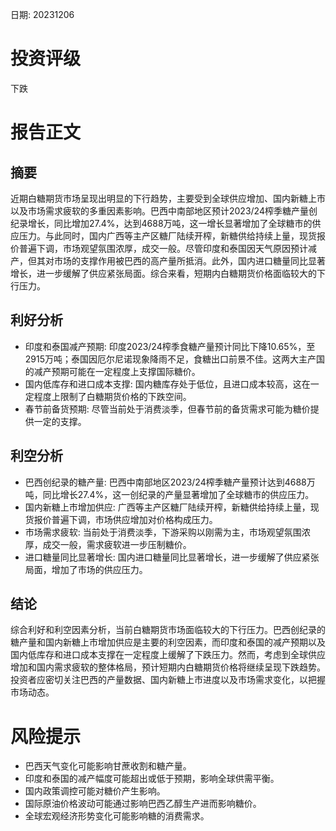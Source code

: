 
日期: 20231206

# 投资评级

下跌

# 报告正文

## 摘要

近期白糖期货市场呈现出明显的下行趋势，主要受到全球供应增加、国内新糖上市以及市场需求疲软的多重因素影响。巴西中南部地区预计2023/24榨季糖产量创纪录增长，同比增加27.4%，达到4688万吨，这一增长显著增加了全球糖市的供应压力。与此同时，国内广西等主产区糖厂陆续开榨，新糖供给持续上量，现货报价普遍下调，市场观望氛围浓厚，成交一般。尽管印度和泰国因天气原因预计减产，但其对市场的支撑作用被巴西的高产量所抵消。此外，国内进口糖量同比显著增长，进一步缓解了供应紧张局面。综合来看，短期内白糖期货价格面临较大的下行压力。

## 利好分析

* 印度和泰国减产预期: 印度2023/24榨季食糖产量预计同比下降10.65%，至2915万吨；泰国因厄尔尼诺现象降雨不足，食糖出口前景不佳。这两大主产国的减产预期可能在一定程度上支撑国际糖价。
* 国内低库存和进口成本支撑: 国内糖库存处于低位，且进口成本较高，这在一定程度上限制了白糖期货价格的下跌空间。
* 春节前备货预期: 尽管当前处于消费淡季，但春节前的备货需求可能为糖价提供一定的支撑。

## 利空分析

* 巴西创纪录的糖产量: 巴西中南部地区2023/24榨季糖产量预计达到4688万吨，同比增长27.4%，这一创纪录的产量显著增加了全球糖市的供应压力。
* 国内新糖上市增加供应: 广西等主产区糖厂陆续开榨，新糖供给持续上量，现货报价普遍下调，市场供应增加对价格构成压力。
* 市场需求疲软: 当前处于消费淡季，下游采购以刚需为主，市场观望氛围浓厚，成交一般，需求疲软进一步压制糖价。
* 进口糖量同比显著增长: 国内进口糖量同比显著增长，进一步缓解了供应紧张局面，增加了市场的供应压力。

## 结论

综合利好和利空因素分析，当前白糖期货市场面临较大的下行压力。巴西创纪录的糖产量和国内新糖上市增加供应是主要的利空因素，而印度和泰国的减产预期以及国内低库存和进口成本支撑在一定程度上缓解了下跌压力。然而，考虑到全球供应增加和国内需求疲软的整体格局，预计短期内白糖期货价格将继续呈现下跌趋势。投资者应密切关注巴西的产量数据、国内新糖上市进度以及市场需求变化，以把握市场动态。

# 风险提示

* 巴西天气变化可能影响甘蔗收割和糖产量。
* 印度和泰国的减产幅度可能超出或低于预期，影响全球供需平衡。
* 国内政策调控可能对糖价产生影响。
* 国际原油价格波动可能通过影响巴西乙醇生产进而影响糖价。
* 全球宏观经济形势变化可能影响糖的消费需求。
